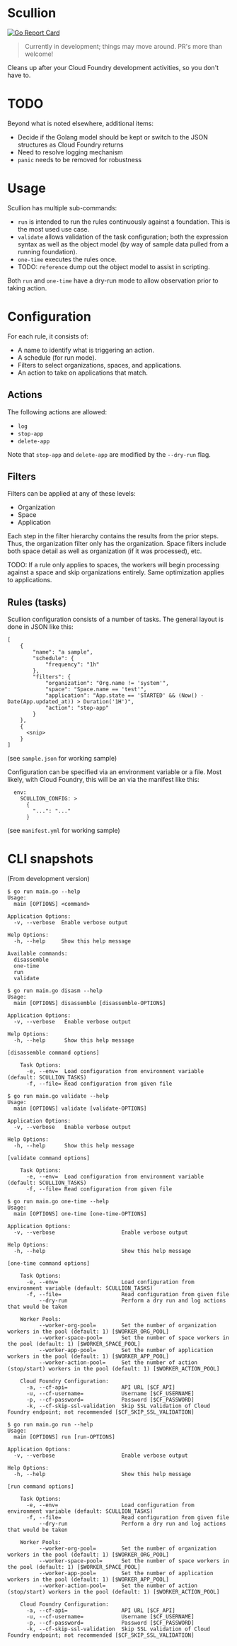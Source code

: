 # Scullion

[![Go Report Card](https://goreportcard.com/badge/github.com/a2geek/scullion)](https://goreportcard.com/report/github.com/a2geek/scullion)

> Currently in development; things may move around. PR's more than welcome!

Cleans up after your Cloud Foundry development activities, so you don't have to.

# TODO

Beyond what is noted elsewhere, additional items:

* Decide if the Golang model should be kept or switch to the JSON structures as Cloud Foundry returns
* Need to resolve logging mechanism
* `panic` needs to be removed for robustness

# Usage

Scullion has multiple sub-commands:

* `run` is intended to run the rules continuously against a foundation. This is the most used use case.
* `validate` allows validation of the task configuration; both the expression syntax as well as the object model (by way of sample data pulled from a running foundation).
* `one-time` executes the rules once.
* TODO: `reference` dump out the object model to assist in scripting.

Both `run` and `one-time` have a dry-run mode to allow observation prior to taking action.

# Configuration

For each rule, it consists of:

* A name to identify what is triggering an action.
* A schedule (for run mode).
* Filters to select organizations, spaces, and applications.
* An action to take on applications that match.

## Actions

The following actions are allowed:

* `log`
* `stop-app`
* `delete-app`

Note that `stop-app` and `delete-app` are modified by the `--dry-run` flag.

## Filters

Filters can be applied at any of these levels:

* Organization
* Space
* Application

Each step in the filter hierarchy contains the results from the prior steps. Thus, the organization filter only has the organization. Space filters include both space detail as well as organization (if it was processed), etc.

TODO: If a rule only applies to spaces, the workers will begin processing against a space and skip organizations entirely. Same optimization applies to applications.

## Rules (tasks)

Scullion configuration consists of a number of tasks.  The general layout is done in JSON like this:

```
[
    {
        "name": "a sample",
        "schedule": {
            "frequency": "1h"
        },
        "filters": {
            "organization": "Org.name != 'system'",
            "space": "Space.name == 'test'",
            "application": "App.state == 'STARTED' && (Now() - Date(App.updated_at)) > Duration('1H')",
            "action": "stop-app"
        }
    },
    {
      <snip>
    }
]
```

(see `sample.json` for working sample)

Configuration can be specified via an environment variable or a file. Most likely, with Cloud Foundry, this will be an via the manifest like this:

```
  env:
    SCULLION_CONFIG: >
      {
        "...": "..."
      }
```

(see `manifest.yml` for working sample)

# CLI snapshots

(From development version)

```
$ go run main.go --help
Usage:
  main [OPTIONS] <command>

Application Options:
  -v, --verbose  Enable verbose output

Help Options:
  -h, --help     Show this help message

Available commands:
  disassemble
  one-time
  run
  validate
```

```
$ go run main.go disasm --help
Usage:
  main [OPTIONS] disassemble [disassemble-OPTIONS]

Application Options:
  -v, --verbose   Enable verbose output

Help Options:
  -h, --help      Show this help message

[disassemble command options]

    Task Options:
      -e, --env=  Load configuration from environment variable (default: SCULLION_TASKS)
      -f, --file= Read configuration from given file
```

```
$ go run main.go validate --help
Usage:
  main [OPTIONS] validate [validate-OPTIONS]

Application Options:
  -v, --verbose   Enable verbose output

Help Options:
  -h, --help      Show this help message

[validate command options]

    Task Options:
      -e, --env=  Load configuration from environment variable (default: SCULLION_TASKS)
      -f, --file= Read configuration from given file
```

```
$ go run main.go one-time --help
Usage:
  main [OPTIONS] one-time [one-time-OPTIONS]

Application Options:
  -v, --verbose                     Enable verbose output

Help Options:
  -h, --help                        Show this help message

[one-time command options]

    Task Options:
      -e, --env=                    Load configuration from environment variable (default: SCULLION_TASKS)
      -f, --file=                   Read configuration from given file
          --dry-run                 Perform a dry run and log actions that would be taken

    Worker Pools:
          --worker-org-pool=        Set the number of organization workers in the pool (default: 1) [$WORKER_ORG_POOL]
          --worker-space-pool=      Set the number of space workers in the pool (default: 1) [$WORKER_SPACE_POOL]
          --worker-app-pool=        Set the number of application workers in the pool (default: 1) [$WORKER_APP_POOL]
          --worker-action-pool=     Set the number of action (stop/start) workers in the pool (default: 1) [$WORKER_ACTION_POOL]

    Cloud Foundry Configuration:
      -a, --cf-api=                 API URL [$CF_API]
      -u, --cf-username=            Username [$CF_USERNAME]
      -p, --cf-password=            Password [$CF_PASSWORD]
      -k, --cf-skip-ssl-validation  Skip SSL validation of Cloud Foundry endpoint; not recommended [$CF_SKIP_SSL_VALIDATION]
```

```
$ go run main.go run --help
Usage:
  main [OPTIONS] run [run-OPTIONS]

Application Options:
  -v, --verbose                     Enable verbose output

Help Options:
  -h, --help                        Show this help message

[run command options]

    Task Options:
      -e, --env=                    Load configuration from environment variable (default: SCULLION_TASKS)
      -f, --file=                   Read configuration from given file
          --dry-run                 Perform a dry run and log actions that would be taken

    Worker Pools:
          --worker-org-pool=        Set the number of organization workers in the pool (default: 1) [$WORKER_ORG_POOL]
          --worker-space-pool=      Set the number of space workers in the pool (default: 1) [$WORKER_SPACE_POOL]
          --worker-app-pool=        Set the number of application workers in the pool (default: 1) [$WORKER_APP_POOL]
          --worker-action-pool=     Set the number of action (stop/start) workers in the pool (default: 1) [$WORKER_ACTION_POOL]

    Cloud Foundry Configuration:
      -a, --cf-api=                 API URL [$CF_API]
      -u, --cf-username=            Username [$CF_USERNAME]
      -p, --cf-password=            Password [$CF_PASSWORD]
      -k, --cf-skip-ssl-validation  Skip SSL validation of Cloud Foundry endpoint; not recommended [$CF_SKIP_SSL_VALIDATION]
```